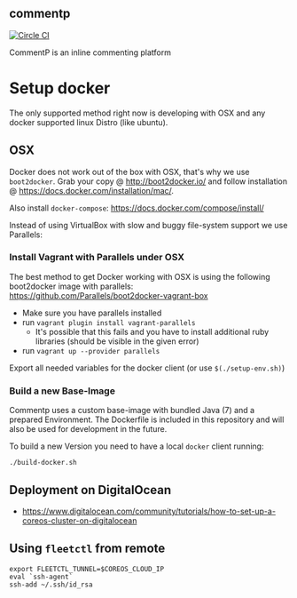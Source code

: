 commentp
--------

[![Circle CI](https://circleci.com/gh/BowlingX/commentp.svg?style=svg)](https://circleci.com/gh/BowlingX/commentp)

CommentP is an inline commenting platform

# Setup docker

The only supported method right now is developing with OSX and any docker supported linux Distro (like ubuntu).

## OSX

Docker does not work out of the box with OSX, that's why we use `boot2docker`.
Grab your copy @ http://boot2docker.io/ and follow installation @ https://docs.docker.com/installation/mac/.

Also install `docker-compose`: https://docs.docker.com/compose/install/

Instead of using VirtualBox with slow and buggy file-system support we use Parallels:

### Install Vagrant with Parallels under OSX
The best method to get Docker working with OSX is using the following boot2docker image with parallels:
https://github.com/Parallels/boot2docker-vagrant-box

- Make sure you have parallels installed
- run `vagrant plugin install vagrant-parallels`
    - It's possible that this fails and you have to install additional ruby libraries (should be visible in the given error)
- run `vagrant up --provider parallels`

Export all needed variables for the docker client (or use `$(./setup-env.sh)`)

### Build a new Base-Image

Commentp uses a custom base-image with bundled Java (7) and a prepared Environment.
The Dockerfile is included in this repository and will also be used for development in the future.

To build a new Version you need to have a local `docker` client running:

```
./build-docker.sh
```

## Deployment on DigitalOcean

- https://www.digitalocean.com/community/tutorials/how-to-set-up-a-coreos-cluster-on-digitalocean

## Using `fleetctl` from remote

```
export FLEETCTL_TUNNEL=$COREOS_CLOUD_IP
eval `ssh-agent`
ssh-add ~/.ssh/id_rsa
```